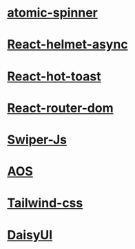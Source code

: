 #  [atomic-spinner](https://socket.dev/npm/package/atomic-spinner)
# [React-helmet-async](https://www.npmjs.com/package/react-helmet-async)
# [React-hot-toast](https://react-hot-toast.com/)
# [React-router-dom](https://reactrouter.com/en/main)
# [Swiper-Js](https://swiperjs.com/)
# [AOS](https://michalsnik.github.io/aos/)
# [Tailwind-css](https://tailwindcss.com/)
# [DaisyUI](https://daisyui.com/)